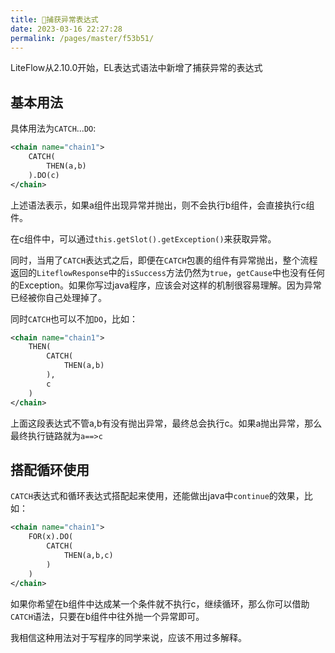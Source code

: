 ```yaml
---
title: 🎃捕获异常表达式
date: 2023-03-16 22:27:28
permalink: /pages/master/f53b51/
---
```


LiteFlow从2.10.0开始，EL表达式语法中新增了捕获异常的表达式

## 基本用法

具体用法为`CATCH`...`DO`:

```xml
<chain name="chain1">
    CATCH(
        THEN(a,b)
    ).DO(c)
</chain>
```

上述语法表示，如果a组件出现异常并抛出，则不会执行b组件，会直接执行c组件。

在c组件中，可以通过`this.getSlot().getException()`来获取异常。

同时，当用了`CATCH`表达式之后，即便在`CATCH`包裹的组件有异常抛出，整个流程返回的`LiteflowResponse`中的`isSuccess`方法仍然为`true`，`getCause`中也没有任何的Exception。如果你写过java程序，应该会对这样的机制很容易理解。因为异常已经被你自己处理掉了。

同时`CATCH`也可以不加`DO`，比如：

```xml
<chain name="chain1">
    THEN(
        CATCH(
            THEN(a,b)
        ),
        c
    )
</chain>
```

上面这段表达式不管a,b有没有抛出异常，最终总会执行c。如果a抛出异常，那么最终执行链路就为`a==>c`

## 搭配循环使用

`CATCH`表达式和循环表达式搭配起来使用，还能做出java中`continue`的效果，比如：

```xml
<chain name="chain1">
    FOR(x).DO(
        CATCH(
            THEN(a,b,c)
        )
    )
</chain>
```

如果你希望在b组件中达成某一个条件就不执行c，继续循环，那么你可以借助`CATCH`语法，只要在b组件中往外抛一个异常即可。

我相信这种用法对于写程序的同学来说，应该不用过多解释。

